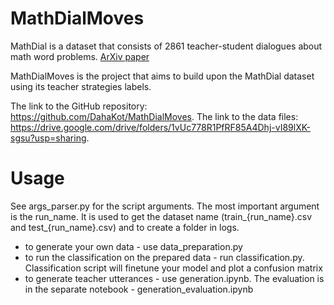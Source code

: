 # MathDialMoves

MathDial is a dataset that consists of 2861 teacher-student dialogues about math word problems.
[ArXiv paper](https://arxiv.org/abs/2305.14536)


MathDialMoves is the project that aims to build upon the MathDial dataset using its teacher strategies labels.

The link to the GitHub repository: https://github.com/DahaKot/MathDialMoves.
The link to the data files: https://drive.google.com/drive/folders/1vUc778R1PfRF85A4Dhj-vI89lXK-sgsu?usp=sharing.


# Usage
See args_parser.py for the script arguments. The most important argument is the run_name. It is used to get the dataset name (train_{run_name}.csv and test_{run_name}.csv) and to create a folder in logs.

- to generate your own data - use data_preparation.py
- to run the classification on the prepared data - run classification.py. Classification script will finetune your model and plot a confusion matrix
- to generate teacher utterances - use generation.ipynb. The evaluation is in the separate notebook - generation_evaluation.ipynb

